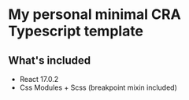 # My personal minimal CRA Typescript template



## What's included
- React 17.0.2
- Css Modules + Scss (breakpoint mixin included)

